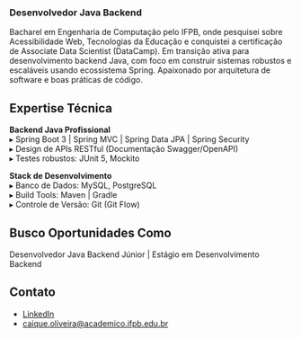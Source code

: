 ### Desenvolvedor Java Backend 

Bacharel em Engenharia de Computação pelo IFPB, onde pesquisei sobre Acessibilidade Web, Tecnologias da Educação e conquistei a certificação de Associate Data Scientist (DataCamp). Em transição ativa para desenvolvimento backend Java, com foco em construir sistemas robustos e escaláveis usando ecossistema Spring. Apaixonado por arquitetura de software e boas práticas de código.

## Expertise Técnica

**Backend Java Profissional**  
▸ Spring Boot 3 | Spring MVC | Spring Data JPA | Spring Security  
▸ Design de APIs RESTful (Documentação Swagger/OpenAPI)  
▸ Testes robustos: JUnit 5, Mockito    

**Stack de Desenvolvimento**  
▸ Banco de Dados: MySQL, PostgreSQL  
▸ Build Tools: Maven | Gradle  
▸ Controle de Versão: Git (Git Flow)  

## Busco Oportunidades Como  
Desenvolvedor Java Backend Júnior | Estágio em Desenvolvimento Backend  

## Contato  
 - [LinkedIn](https://linkedin.com/in/caiqueos)  
 - caique.oliveira@academico.ifpb.edu.br  

